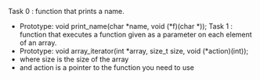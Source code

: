 Task 0 : function that prints a name.

* Prototype: void print_name(char *name, void (*f)(char *));
Task 1 : function that executes a function given as a parameter on each element of an array.
* Prototype: void array_iterator(int *array, size_t size, void (*action)(int));
* where size is the size of the array
* and action is a pointer to the function you need to use

